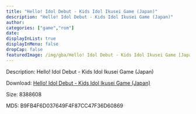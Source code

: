 ```yaml
---
title: "Hello! Idol Debut - Kids Idol Ikusei Game (Japan)"
description: "Hello! Idol Debut - Kids Idol Ikusei Game (Japan)"
author: 
categories: ["game","rom"]
date: 
displayInList: true
displayInMenu: false
dropCap: false
featuredImage: /img/gba/Hello! Idol Debut - Kids Idol Ikusei Game [Japan].jpg
---
```


Description: Hello! Idol Debut - Kids Idol Ikusei Game (Japan)

Download: <a style="text-decoration:underline;" href="https://mega.nz/#!OPYSRYQC!cDz80nOu8sASqIvAkCocZBXAKLaqpXlQUPqzbPRJTdU" target = "_blank" rel = "nofollow" > Hello! Idol Debut - Kids Idol Ikusei Game (Japan)</a>

Size: 8388608

MD5: B9FB4F6D037649F4F87CC47F36D60869

